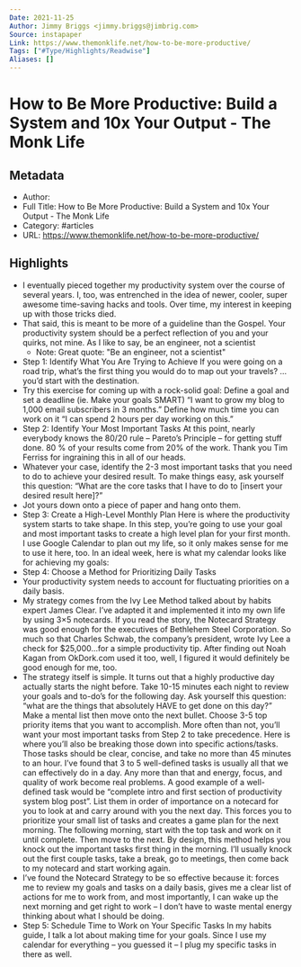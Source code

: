 ```yaml
---
Date: 2021-11-25
Author: Jimmy Briggs <jimmy.briggs@jimbrig.com>
Source: instapaper
Link: https://www.themonklife.net/how-to-be-more-productive/
Tags: ["#Type/Highlights/Readwise"]
Aliases: []
---
```

# How to Be More Productive: Build a System and 10x Your Output - The Monk Life

## Metadata
- Author: 
- Full Title: How to Be More Productive: Build a System and 10x Your Output - The Monk Life
- Category: #articles
- URL: https://www.themonklife.net/how-to-be-more-productive/

## Highlights
- I eventually pieced together my productivity system over the course of several years. I, too, was entrenched in the idea of newer, cooler, super awesome time-saving hacks and tools. Over time, my interest in keeping up with those tricks died.
- That said, this is meant to be more of a guideline than the Gospel. Your productivity system should be a perfect reflection of you and your quirks, not mine.
  As I like to say, be an engineer, not a scientist
    - Note: Great quote: "Be an engineer, not a scientist"
- Step 1: Identify What You Are Trying to Achieve
  If you were going on a road trip, what’s the first thing you would do to map out your travels?
  …you’d start with the destination.
- Try this exercise for coming up with a rock-solid goal:
  Define a goal and set a deadline (ie. Make your goals SMART)
  “I want to grow my blog to 1,000 email subscribers in 3 months.”
  Define how much time you can work on it
  “I can spend 2 hours per day working on this.”
- Step 2: Identify Your Most Important Tasks
  At this point, nearly everybody knows the 80/20 rule – Pareto’s Principle – for getting stuff done. 80 % of your results come from 20% of the work. Thank you Tim Ferriss for ingraining this in all of our heads.
- Whatever your case, identify the 2-3 most important tasks that you need to do to achieve your desired result. To make things easy, ask yourself this question:
  “What are the core tasks that I have to do to [insert your desired result here]?”
- Jot yours down onto a piece of paper and hang onto them.
- Step 3: Create a High-Level Monthly Plan
  Here is where the productivity system starts to take shape.
  In this step, you’re going to use your goal and most important tasks to create a high level plan for your first month.
  I use Google Calendar to plan out my life, so it only makes sense for me to use it here, too. In an ideal week, here is what my calendar looks like for achieving my goals:
- Step 4: Choose a Method for Prioritizing Daily Tasks
- Your productivity system needs to account for fluctuating priorities on a daily basis.
- My strategy comes from the Ivy Lee Method talked about by habits expert James Clear. I’ve adapted it and implemented it into my own life by using 3×5 notecards.
  If you read the story, the Notecard Strategy was good enough for the executives of Bethlehem Steel Corporation. So much so that Charles Schwab, the company’s president, wrote Ivy Lee a check for $25,000…for a simple productivity tip.
  After finding out Noah Kagan from OkDork.com used it too, well, I figured it would definitely be good enough for me, too.
- The strategy itself is simple. It turns out that a highly productive day actually starts the night before.
  Take 10-15 minutes each night to review your goals and to-do’s for the following day. Ask yourself this question: “what are the things that absolutely HAVE to get done on this day?” Make a mental list then move onto the next bullet.
  Choose 3-5 top priority items that you want to accomplish. More often than not, you’ll want your most important tasks from Step 2 to take precedence. Here is where you’ll also be breaking those down into specific actions/tasks. Those tasks should be clear, concise, and take no more than 45 minutes to an hour. I’ve found that 3 to 5 well-defined tasks is usually all that we can effectively do in a day. Any more than that and energy, focus, and quality of work become real problems. A good example of a well-defined task would be “complete intro and first section of productivity system blog post”.
  List them in order of importance on a notecard for you to look at and carry around with you the next day. This forces you to prioritize your small list of tasks and creates a game plan for the next morning.
  The following morning, start with the top task and work on it until complete. Then move to the next. By design, this method helps you knock out the important tasks first thing in the morning. I’ll usually knock out the first couple tasks, take a break, go to meetings, then come back to my notecard and start working again.
- I’ve found the Notecard Strategy to be so effective because it: forces me to review my goals and tasks on a daily basis, gives me a clear list of actions for me to work from, and most importantly, I can wake up the next morning and get right to work – I don’t have to waste mental energy thinking about what I should be doing.
- Step 5: Schedule Time to Work on Your Specific Tasks
  In my habits guide, I talk a lot about making time for your goals.
  Since I use my calendar for everything – you guessed it – I plug my specific tasks in there as well.
